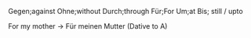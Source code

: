 Gegen;against
Ohne;without
Durch;through
Für;For
Um;at
Bis; still / upto

For my mother -> Für meinen Mutter (Dative to A)
